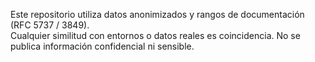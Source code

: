 Este repositorio utiliza datos anonimizados y rangos de documentación (RFC 5737 / 3849).  
Cualquier similitud con entornos o datos reales es coincidencia. No se publica información confidencial ni sensible.
